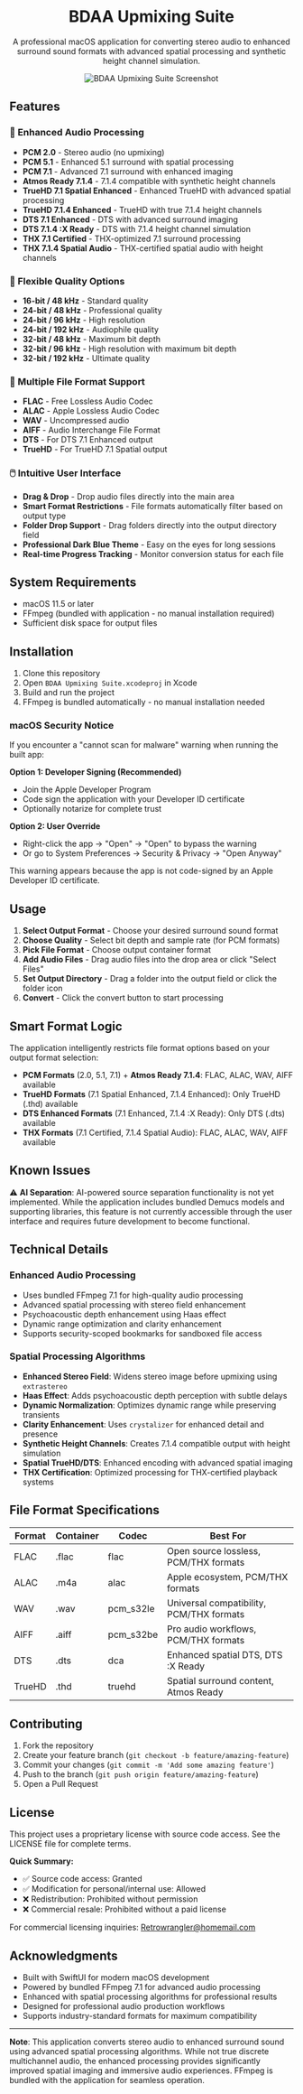 <div align="center">

# BDAA Upmixing Suite

A professional macOS application for converting stereo audio to enhanced surround sound formats with advanced spatial processing and synthetic height channel simulation.

![BDAA Upmixing Suite Screenshot](screenshot.png)

</div>

## Features

### 🎵 Enhanced Audio Processing
- **PCM 2.0** - Stereo audio (no upmixing)
- **PCM 5.1** - Enhanced 5.1 surround with spatial processing
- **PCM 7.1** - Advanced 7.1 surround with enhanced imaging
- **Atmos Ready 7.1.4** - 7.1.4 compatible with synthetic height channels
- **TrueHD 7.1 Spatial Enhanced** - Enhanced TrueHD with advanced spatial processing
- **TrueHD 7.1.4 Enhanced** - TrueHD with true 7.1.4 height channels
- **DTS 7.1 Enhanced** - DTS with advanced surround imaging
- **DTS 7.1.4 :X Ready** - DTS with 7.1.4 height channel simulation
- **THX 7.1 Certified** - THX-optimized 7.1 surround processing
- **THX 7.1.4 Spatial Audio** - THX-certified spatial audio with height channels

### 🔧 Flexible Quality Options
- **16-bit / 48 kHz** - Standard quality
- **24-bit / 48 kHz** - Professional quality
- **24-bit / 96 kHz** - High resolution
- **24-bit / 192 kHz** - Audiophile quality
- **32-bit / 48 kHz** - Maximum bit depth
- **32-bit / 96 kHz** - High resolution with maximum bit depth
- **32-bit / 192 kHz** - Ultimate quality

### 📁 Multiple File Format Support
- **FLAC** - Free Lossless Audio Codec
- **ALAC** - Apple Lossless Audio Codec
- **WAV** - Uncompressed audio
- **AIFF** - Audio Interchange File Format
- **DTS** - For DTS 7.1 Enhanced output
- **TrueHD** - For TrueHD 7.1 Spatial output

### 🖱️ Intuitive User Interface
- **Drag & Drop** - Drop audio files directly into the main area
- **Smart Format Restrictions** - File formats automatically filter based on output type
- **Folder Drop Support** - Drag folders directly into the output directory field
- **Professional Dark Blue Theme** - Easy on the eyes for long sessions
- **Real-time Progress Tracking** - Monitor conversion status for each file

## System Requirements

- macOS 11.5 or later
- FFmpeg (bundled with application - no manual installation required)
- Sufficient disk space for output files

## Installation

1. Clone this repository
2. Open `BDAA Upmixing Suite.xcodeproj` in Xcode
3. Build and run the project
4. FFmpeg is bundled automatically - no manual installation needed

### macOS Security Notice

If you encounter a "cannot scan for malware" warning when running the built app:

**Option 1: Developer Signing (Recommended)**
- Join the Apple Developer Program
- Code sign the application with your Developer ID certificate
- Optionally notarize for complete trust

**Option 2: User Override**
- Right-click the app → "Open" → "Open" to bypass the warning
- Or go to System Preferences → Security & Privacy → "Open Anyway"

This warning appears because the app is not code-signed by an Apple Developer ID certificate.

## Usage

1. **Select Output Format** - Choose your desired surround sound format
2. **Choose Quality** - Select bit depth and sample rate (for PCM formats)
3. **Pick File Format** - Choose output container format
4. **Add Audio Files** - Drag audio files into the drop area or click "Select Files"
5. **Set Output Directory** - Drag a folder into the output field or click the folder icon
6. **Convert** - Click the convert button to start processing

## Smart Format Logic

The application intelligently restricts file format options based on your output format selection:

- **PCM Formats** (2.0, 5.1, 7.1) + **Atmos Ready 7.1.4**: FLAC, ALAC, WAV, AIFF available
- **TrueHD Formats** (7.1 Spatial Enhanced, 7.1.4 Enhanced): Only TrueHD (.thd) available
- **DTS Enhanced Formats** (7.1 Enhanced, 7.1.4 :X Ready): Only DTS (.dts) available
- **THX Formats** (7.1 Certified, 7.1.4 Spatial Audio): FLAC, ALAC, WAV, AIFF available

## Known Issues

⚠️ **AI Separation**: AI-powered source separation functionality is not yet implemented. While the application includes bundled Demucs models and supporting libraries, this feature is not currently accessible through the user interface and requires future development to become functional.

## Technical Details

### Enhanced Audio Processing
- Uses bundled FFmpeg 7.1 for high-quality audio processing
- Advanced spatial processing with stereo field enhancement
- Psychoacoustic depth enhancement using Haas effect
- Dynamic range optimization and clarity enhancement
- Supports security-scoped bookmarks for sandboxed file access

### Spatial Processing Algorithms
- **Enhanced Stereo Field**: Widens stereo image before upmixing using `extrastereo`
- **Haas Effect**: Adds psychoacoustic depth perception with subtle delays
- **Dynamic Normalization**: Optimizes dynamic range while preserving transients
- **Clarity Enhancement**: Uses `crystalizer` for enhanced detail and presence
- **Synthetic Height Channels**: Creates 7.1.4 compatible output with height simulation
- **Spatial TrueHD/DTS**: Enhanced encoding with advanced spatial imaging
- **THX Certification**: Optimized processing for THX-certified playback systems

## File Format Specifications

| Format | Container | Codec | Best For |
|--------|-----------|-------|----------|
| FLAC | .flac | flac | Open source lossless, PCM/THX formats |
| ALAC | .m4a | alac | Apple ecosystem, PCM/THX formats |
| WAV | .wav | pcm_s32le | Universal compatibility, PCM/THX formats |
| AIFF | .aiff | pcm_s32be | Pro audio workflows, PCM/THX formats |
| DTS | .dts | dca | Enhanced spatial DTS, DTS :X Ready |
| TrueHD | .thd | truehd | Spatial surround content, Atmos Ready |

## Contributing

1. Fork the repository
2. Create your feature branch (`git checkout -b feature/amazing-feature`)
3. Commit your changes (`git commit -m 'Add some amazing feature'`)
4. Push to the branch (`git push origin feature/amazing-feature`)
5. Open a Pull Request

## License

This project uses a proprietary license with source code access. See the LICENSE file for complete terms.

**Quick Summary:**
- ✅ Source code access: Granted
- ✅ Modification for personal/internal use: Allowed  
- ❌ Redistribution: Prohibited without permission
- ❌ Commercial resale: Prohibited without a paid license

For commercial licensing inquiries: Retrowrangler@homemail.com

## Acknowledgments

- Built with SwiftUI for modern macOS development
- Powered by bundled FFmpeg 7.1 for advanced audio processing
- Enhanced with spatial processing algorithms for professional results
- Designed for professional audio production workflows
- Supports industry-standard formats for maximum compatibility

---

**Note**: This application converts stereo audio to enhanced surround sound using advanced spatial processing algorithms. While not true discrete multichannel audio, the enhanced processing provides significantly improved spatial imaging and immersive audio experiences. FFmpeg is bundled with the application for seamless operation.